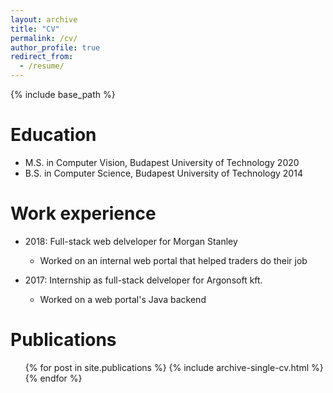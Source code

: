 ```yaml
---
layout: archive
title: "CV"
permalink: /cv/
author_profile: true
redirect_from:
  - /resume/
---
```


{% include base_path %}

Education
======
* M.S. in Computer Vision, Budapest University of Technology 2020
* B.S. in Computer Science, Budapest University of Technology 2014

Work experience
======
* 2018: Full-stack web delveloper for Morgan Stanley
  * Worked on an internal web portal that helped traders do their job

* 2017: Internship as full-stack delveloper for Argonsoft kft.
  * Worked on a web portal's Java backend

Publications
======
  <ul>{% for post in site.publications %}
    {% include archive-single-cv.html %}
  {% endfor %}</ul>

